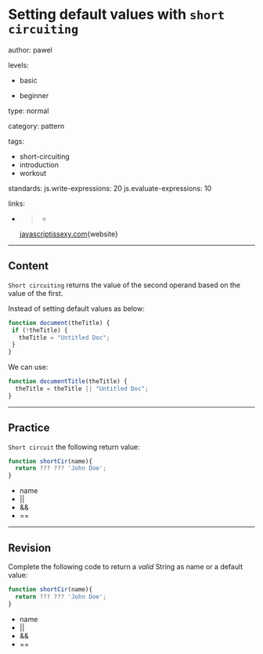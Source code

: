 # Setting default values with `short circuiting`
author: pawel

levels:

  - basic

  - beginner

type: normal

category: pattern

tags:

  - short-circuiting
  - introduction
  - workout

standards:
  js.write-expressions: 20
  js.evaluate-expressions: 10

links:

  - >-
    [javascriptissexy.com](http://javascriptissexy.com/12-simple-yet-powerful-javascript-tips/){website}

---
## Content

`Short circuiting` returns the value of the second operand based on the value of the first.

Instead of setting default values as below:

```javascript
function document(theTitle) {
 if (!theTitle) {
   theTitle = "Untitled Doc";
 }
}
```
We can use:

```javascript
function documentTitle(theTitle) {
  theTitle = theTitle || "Untitled Doc";
}
```

---
## Practice

`Short circuit` the following return value:

```javascript
function shortCir(name){
  return ??? ??? 'John Doe';
}
```

* name
* ||
* &&
* ==

---
## Revision

Complete the following code to return a *valid* String as name or a default value:

```javascript
function shortCir(name){
  return ??? ??? 'John Doe';
}
```

* name
* ||
* &&
* ==
